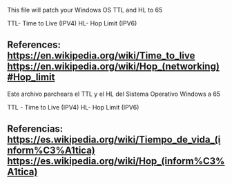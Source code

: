 This file will patch your Windows OS TTL and HL to 65

TTL- Time to Live (IPV4)
HL- Hop Limit (IPV6)

References:
https://en.wikipedia.org/wiki/Time_to_live
https://en.wikipedia.org/wiki/Hop_(networking)#Hop_limit
-----------------------------------------------------------------

Este archivo parcheara el TTL y el HL del Sistema Operativo Windows a 65

TTL - Time to Live (IPV4)
HL- Hop Limit (IPV6)

Referencias:
https://es.wikipedia.org/wiki/Tiempo_de_vida_(inform%C3%A1tica)
https://es.wikipedia.org/wiki/Hop_(inform%C3%A1tica)
-------------------------------------------------------------------
